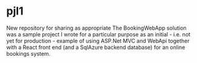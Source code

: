 # pjl1
New repository for sharing as appropriate
The BookingWebApp solution was a sample project I wrote for a particular purpose as an initial - i.e. not yet for production - example of using ASP.Net MVC and WebApi together with a React front end (and a SqlAzure backend database)
for an online bookings system. 

